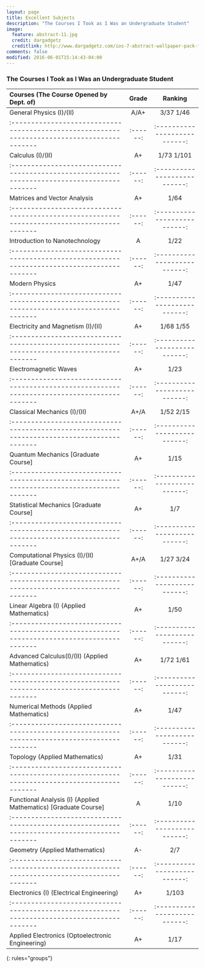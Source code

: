 ```yaml
---
layout: page
title: Excellent Subjects
description: "The Courses I Took as I Was an Undergraduate Student"
image:
  feature: abstract-11.jpg
  credit: dargadgetz
  creditlink: http://www.dargadgetz.com/ios-7-abstract-wallpaper-pack-for-iphone-5-and-ipod-touch-retina/
comments: false
modified: 2016-06-01T15:14:43-04:00
---
```


### The Courses I Took as I Was an Undergraduate Student

| Courses (The Course Opened by Dept. of)                                                     |  Grade |  Ranking                   |
|:------------------------------------------------------------------------------------------- |:------:|:--------------------------:|
|General Physics (I)/(II)                                                                     |  A/A+  |  3/37  1/46                | 
|:------------------------------------------------------------------------------------------- |:------:|:--------------------------:|
|Calculus (I)/(II)                                                                            |A+      |  1/73   1/101              |
|:------------------------------------------------------------------------------------------- |:------:|:--------------------------:|
|Matrices and Vector Analysis                                                                 | A+     | 1/64                       |
|:------------------------------------------------------------------------------------------- |:------:|:--------------------------:|
|Introduction to Nanotechnology                                                               | A      | 1/22                       |
|:------------------------------------------------------------------------------------------- |:------:|:--------------------------:|
|Modern Physics                                                                               |  A+    | 1/47                       |
|:------------------------------------------------------------------------------------------- |:------:|:--------------------------:|
|Electricity and Magnetism (I)/(II)                                                           | A+     | 1/68   1/55                |
|:------------------------------------------------------------------------------------------- |:------:|:--------------------------:|
|Electromagnetic Waves                                                                        | A+     | 1/23                       |
|:------------------------------------------------------------------------------------------- |:------:|:--------------------------:|
|Classical Mechanics (I)/(II)                                                                 |  A+/A  | 1/52  2/15                 |
|:------------------------------------------------------------------------------------------- |:------:|:--------------------------:|
|Quantum Mechanics [Graduate Course]                                                          | A+     | 1/15                       |
|:------------------------------------------------------------------------------------------- |:------:|:--------------------------:|
|Statistical Mechanics [Graduate Course]                                                      | A+     | 1/7                        |
|:------------------------------------------------------------------------------------------- |:------:|:--------------------------:|
|Computational Physics (I)/(II) [Graduate Course]                                             | A+/A   | 1/27    3/24               |
|:------------------------------------------------------------------------------------------- |:------:|:--------------------------:|
|Linear Algebra (I) (Applied Mathematics)                                                     | A+     | 1/50                       |
|:------------------------------------------------------------------------------------------- |:------:|:--------------------------:|
|Advanced Calculus(I)/(II) (Applied Mathematics)                                              | A+     | 1/72  1/61                 |
|:------------------------------------------------------------------------------------------- |:------:|:--------------------------:|
|Numerical Methods (Applied Mathematics)                                                      | A+     | 1/47                       |
|:------------------------------------------------------------------------------------------- |:------:|:--------------------------:|
|Topology (Applied Mathematics)                                                               | A+     | 1/31                       |
|:------------------------------------------------------------------------------------------- |:------:|:--------------------------:|
|Functional Analysis (I) (Applied Mathematics) [Graduate Course]                              | A      | 1/10                       |
|:------------------------------------------------------------------------------------------- |:------:|:--------------------------:|
|Geometry (Applied Mathematics)                                                               | A-     | 2/7                        |
|:------------------------------------------------------------------------------------------- |:------:|:--------------------------:|
|Electronics (I) (Electrical Engineering)                                                     | A+     |   1/103                    |
|:------------------------------------------------------------------------------------------- |:------:|:--------------------------:|
|Applied Electronics (Optoelectronic Engineering)                                             | A+     |  1/17                      |
{: rules="groups"}
